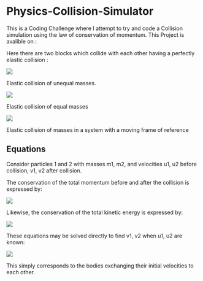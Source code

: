 # Physics-Collision-Simulator

This is a Coding Challenge where I attempt to try and code a Collision simulation using the law of conservation of momentum. This Project is avalible on :  

Here there are two blocks which collide with each other having a perfectly elastic collision :

![](https://upload.wikimedia.org/wikipedia/commons/e/e5/Elastischer_sto%C3%9F3.gif)

Elastic collision of unequal masses.

![](https://upload.wikimedia.org/wikipedia/commons/c/c6/Elastischer_sto%C3%9F.gif)

Elastic collision of equal masses

![](https://upload.wikimedia.org/wikipedia/commons/d/d2/Elastischer_sto%C3%9F2.gif)

Elastic collision of masses in a system with a moving frame of reference

## Equations

Consider particles 1 and 2 with masses m1, m2, and velocities u1, u2 before collision, v1, v2 after collision.

The conservation of the total momentum before and after the collision is expressed by:

![](https://wikimedia.org/api/rest_v1/media/math/render/svg/c96b4cc0e7b609b53b3b03c33297c7ef6d03cbd9)

Likewise, the conservation of the total kinetic energy is expressed by:

![](https://wikimedia.org/api/rest_v1/media/math/render/svg/344330d4e62d3d8e1f79c7969aad8b33cfbddbd3)

These equations may be solved directly to find v1, v2 when u1, u2 are known:

![](https://wikimedia.org/api/rest_v1/media/math/render/svg/8703800c3e0f653458fc01982b475f4f51b26bca)

This simply corresponds to the bodies exchanging their initial velocities to each other.
